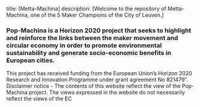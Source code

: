 title: [Metta-Machina]
description: [Welcome to the repository of Metta-Machina, one of the 5 Maker Champions of the City of Leuven.]
 

### Pop-Machina is a Horizon 2020 project that seeks to highlight and reinforce the links between the maker movement and circular economy in order to promote environmental sustainability and generate socio-economic benefits in European cities.
This project has received funding from the European Union’s Horizon 2020 Research and Innovation Programme under grant agreement No 821479”.
Disclaimer notice - The contents of this website reflect the view of the Pop-Machina project. The views expressed in the website do not necessarily reflect the views of the EC
